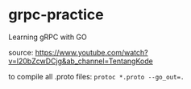# grpc-practice
Learning gRPC with GO

source: https://www.youtube.com/watch?v=l20bZcwDCjg&ab_channel=TentangKode

to compile all .proto files:
`protoc *.proto --go_out=.`